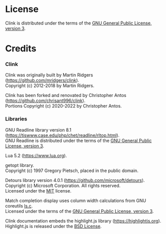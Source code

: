 # License

Clink is distributed under the terms of the [GNU General Public License, version 3](http://www.gnu.org/licenses/gpl.html).

# Credits

<h3>Clink</h3>

Clink was originally built by Martin Ridgers (https://github.com/mridgers/clink).<br/>
Copyright (c) 2012-2018 by Martin Ridgers.

Clink has been forked and renovated by Christopher Antos (https://github.com/chrisant996/clink).<br/>
Portions Copyright (c) 2020-2022 by Christopher Antos.

<h3>Libraries</h3>

GNU Readline library version 8.1 (https://tiswww.case.edu/php/chet/readline/rltop.html).<br/>
GNU Readline is distributed under the terms of the [GNU General Public License, version 3](http://www.gnu.org/licenses/gpl.html).

Lua 5.2 (https://www.lua.org).

getopt library.<br/>
Copyright (c) 1997 Gregory Pietsch, placed in the public domain.

Detours library version 4.0.1 (https://github.com/microsoft/detours).<br/>
Copyright (c) Microsoft Corporation. All rights reserved.<br/>
Licensed under the [MIT](https://github.com/microsoft/Detours/blob/e5400b4ec59478cb0f435cf3b1338226bcbe28f6/LICENSE.txt) license.

Match completion display uses column width calculations from GNU coreutils [ls.c](https://github.com/coreutils/coreutils/blob/master/src/ls.c).<br/>
Licensed under the terms of the [GNU General Public License, version 3](http://www.gnu.org/licenses/gpl.html).

Clink documentation embeds the highlight.js library (https://highlightjs.org).<br/>
Highlight.js is released under the [BSD License](https://github.com/highlightjs/highlight.js/blob/master/LICENSE).

